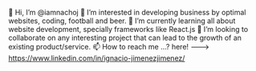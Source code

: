 👋 Hi, I’m @iamnachoj
👀 I’m interested in developing business by optimal websites, coding, football and beer.
🌱 I’m currently learning all about website development, specially frameworks like React.js
💞️ I’m looking to collaborate on any interesting project that can lead to the growth of an existing product/service.
📫 How to reach me ...? here! ---> https://www.linkedin.com/in/ignacio-jimenezjimenez/

<!---
iamnachoj/iamnachoj is a ✨ special ✨ repository because its `README.md` (this file) appears on your GitHub profile.
You can click the Preview link to take a look at your changes.
--->
